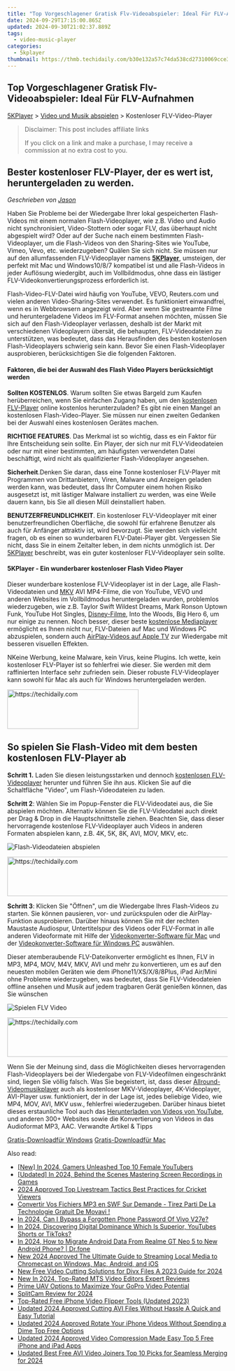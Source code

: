 ```yaml
---
title: "Top Vorgeschlagener Gratisk Flv-Videoabspieler: Ideal Für FLV-Aufnahmen"
date: 2024-09-29T17:15:00.865Z
updated: 2024-09-30T21:02:37.889Z
tags:
  - video-music-player
categories:
  - 5kplayer
thumbnail: https://thmb.techidaily.com/b30e132a57c74da538cd27310069cce3986f42cbd47e2bf72282d9f64808baa3.jpg
---
```


## Top Vorgeschlagener Gratisk Flv-Videoabspieler: Ideal Für FLV-Aufnahmen

[5KPlayer](https://tools.techidaily.com/5kplayer/products/) \> [Video und Musik abspielen](https://tools.techidaily.com/5kplayer/video-music-player/) \> Kostenloser FLV-Video-Player 

>  Disclaimer: This post includes affiliate links
>
>  If you click on a link and make a purchase, I may receive a commission at no extra cost to you.
>

## Bester kostenloser FLV-Player, der es wert ist, heruntergeladen zu werden.

 _Geschrieben von [Jason](https://www.quora.com/profile/Jason-Copper-1)_

Haben Sie Probleme bei der Wiedergabe Ihrer lokal gespeicherten Flash-Videos mit einem normalen Flash-Videoplayer, wie z.B. Video und Audio nicht synchronisiert, Video-Stottern oder sogar FLV, das überhaupt nicht abgespielt wird? Oder auf der Suche nach einem bestimmten Flash-Videoplayer, um die Flash-Videos von den Sharing-Sites wie YouTube, Vimeo, Vevo, etc. wiederzugeben? Quälen Sie sich nicht. Sie müssen nur auf den allumfassenden FLV-Videoplayer namens **[5KPlayer](https://tools.techidaily.com/5kplayer/products/)**, umsteigen, der perfekt mit Mac und Windows10/8/7 kompatibel ist und alle Flash-Videos in jeder Auflösung wiedergibt, auch im Vollbildmodus, ohne dass ein lästiger FLV-Videokonvertierungsprozess erforderlich ist. 

Flash-Video-FLV-Datei wird häufig von YouTube, VEVO, Reuters.com und vielen anderen Video-Sharing-Sites verwendet. Es funktioniert einwandfrei, wenn es in Webbrowsern angezeigt wird. Aber wenn Sie gestreamte Filme und heruntergeladene Videos im FLV-Format ansehen möchten, müssen Sie sich auf den Flash-Videoplayer verlassen, deshalb ist der Markt mit verschiedenen Videoplayern übersät, die behaupten, FLV-Videodateien zu unterstützen, was bedeutet, dass das Herausfinden des besten kostenlosen Flash-Videoplayers schwierig sein kann. Bevor Sie einen Flash-Videoplayer ausprobieren, berücksichtigen Sie die folgenden Faktoren. 

#### **Faktoren, die bei der Auswahl des Flash Video Players berücksichtigt werden**

**Sollten KOSTENLOS**. Warum sollten Sie etwas Bargeld zum Kaufen herüberreichen, wenn Sie einfachen Zugang haben, um den [kostenlosen FLV-Player](https://tools.techidaily.com/5kplayer/video-music-player/) online kostenlos herunterzuladen? Es gibt nie einen Mangel an kostenlosen Flash-Video-Player. Sie müssen nur einen zweiten Gedanken bei der Auswahl eines kostenlosen Gerätes machen. 

**RICHTIGE FEATURES**. Das Merkmal ist so wichtig, dass es ein Faktor für Ihre Entscheidung sein sollte. Ein Player, der sich nur mit FLV-Videodateien oder nur mit einer bestimmten, am häufigsten verwendeten Datei beschäftigt, wird nicht als qualifizierter Flash-Videoplayer angesehen. 

**Sicherheit**.Denken Sie daran, dass eine Tonne kostenloser FLV-Player mit Programmen von Drittanbietern, Viren, Malware und Anzeigen geladen werden kann, was bedeutet, dass Ihr Computer einem hohen Risiko ausgesetzt ist, mit lästiger Malware installiert zu werden, was eine Weile dauern kann, bis Sie all diesen Müll deinstalliert haben. 

**BENUTZERFREUNDLICHKEIT**. Ein kostenloser FLV-Videoplayer mit einer benutzerfreundlichen Oberfläche, die sowohl für erfahrene Benutzer als auch für Anfänger attraktiv ist, wird bevorzugt. Sie werden sich vielleicht fragen, ob es einen so wunderbaren FLV-Datei-Player gibt. Vergessen Sie nicht, dass Sie in einem Zeitalter leben, in dem nichts unmöglich ist. Der [5KPlayer](https://tools.techidaily.com/5kplayer/products/) beschreibt, was ein guter kostenloser FLV-Videoplayer sein sollte. 

#### **5KPlayer - Ein wunderbarer kostenloser Flash Video Player**

Dieser wunderbare kostenlose FLV-Videoplayer ist in der Lage, alle Flash-Videodateien und [MKV](https://tools.techidaily.com/5kplayer/video-music-player/) AVI MP4-Filme, die von YouTube, VEVO und anderen Websites im Vollbildmodus heruntergeladen wurden, problemlos wiederzugeben, wie z.B. Taylor Swift Wildest Dreams, Mark Ronson Uptown Funk, YouTube Hot Singles, [Disney-Filme](https://tools.techidaily.com/winxdvd/products/), Into the Woods, Big Hero 6, um nur einige zu nennen. Noch besser, dieser beste [kostenlose Mediaplayer](https://tools.techidaily.com/5kplayer/video-music-player/) ermöglicht es Ihnen nicht nur, FLV-Dateien auf Mac und Windows PC abzuspielen, sondern auch [AirPlay-Videos auf Apple TV](https://tools.techidaily.com/5kplayer/airplay/) zur Wiedergabe mit besseren visuellen Effekten.

NKeine Werbung, keine Malware, kein Virus, keine Plugins. Ich wette, kein kostenloser FLV-Player ist so fehlerfrei wie dieser. Sie werden mit dem raffinierten Interface sehr zufrieden sein. Dieser robuste FLV-Videoplayer kann sowohl für Mac als auch für Windows heruntergeladen werden. 

<!-- affiliate ads begin -->
<a href="https://aligracehair.sjv.io/c/5597632/2115916/19272" target="_top" id="2115916">
  <img src="//a.impactradius-go.com/display-ad/19272-2115916" border="0" alt="https://techidaily.com" width="300" height="90"/>
</a>
<img height="0" width="0" src="https://aligracehair.sjv.io/i/5597632/2115916/19272" style="position:absolute;visibility:hidden;" border="0" />
<!-- affiliate ads end -->

## So spielen Sie Flash-Video mit dem besten kostenlosen FLV-Player ab

**Schritt 1.** Laden Sie diesen leistungsstarken und dennoch [kostenlosen FLV-Videoplayer](https://tools.techidaily.com/5kplayer/products/) herunter und führen Sie ihn aus. Klicken Sie auf die Schaltfläche "Video", um Flash-Videodateien zu laden. 

**Schritt 2**: Wählen Sie im Popup-Fenster die FLV-Videodatei aus, die Sie abspielen möchten. Alternativ können Sie die FLV-Videodatei auch direkt per Drag & Drop in die Hauptschnittstelle ziehen. Beachten Sie, dass dieser hervorragende kostenlose FLV-Videoplayer auch Videos in anderen Formaten abspielen kann, z.B. 4K, 5K, 8K, AVI, MOV, MKV, etc. 

![Flash-Videodateien abspielen](https://www.5kplayer.com/video-music-player-de/img/youtube-0119-01.png) 

<!-- affiliate ads begin -->
<a href="https://appsumo.8odi.net/c/5597632/2068439/7443" target="_top" id="2068439">
  <img src="//a.impactradius-go.com/display-ad/7443-2068439" border="0" alt="https://techidaily.com" width="728" height="90"/>
</a>
<img height="0" width="0" src="https://appsumo.8odi.net/i/5597632/2068439/7443" style="position:absolute;visibility:hidden;" border="0" />
<!-- affiliate ads end -->

**Schritt 3**: Klicken Sie "Öffnen", um die Wiedergabe Ihres Flash-Videos zu starten. Sie können pausieren, vor- und zurückspulen oder die AirPlay-Funktion ausprobieren. Darüber hinaus können Sie mit der rechten Maustaste Audiospur, Untertitelspur des Videos oder FLV-Format in alle anderen Videoformate mit Hilfe der [Videokonverter-Software für Mac](https://tools.techidaily.com/5kplayer/products/) und der [Videokonverter-Software für Windows PC](https://tools.techidaily.com/5kplayer/products/) auswählen. 

 Dieser atemberaubende FLV-Dateikonverter ermöglicht es Ihnen, FLV in MP3, MP4, MOV, M4V, MKV, AVI und mehr zu konvertieren, um es auf den neuesten mobilen Geräten wie dem iPhone11/XS/X/8/8Plus, iPad Air/Mini ohne Probleme wiederzugeben, was bedeutet, dass Sie FLV-Videodateien offline ansehen und Musik auf jedem tragbaren Gerät genießen können, das Sie wünschen 

![Spielen FLV Video](https://www.5kplayer.com/video-music-player-de/../video-music-player/img/free-4k-video-player-02.jpg)

<!-- affiliate ads begin -->
<a href="https://appsumo.8odi.net/c/5597632/2129740/7443" target="_top" id="2129740">
  <img src="//a.impactradius-go.com/display-ad/7443-2129740" border="0" alt="https://techidaily.com" width="728" height="90"/>
</a>
<img height="0" width="0" src="https://appsumo.8odi.net/i/5597632/2129740/7443" style="position:absolute;visibility:hidden;" border="0" />
<!-- affiliate ads end -->

Wenn Sie der Meinung sind, dass die Möglichkeiten dieses hervorragenden Flash-Videoplayers bei der Wiedergabe von FLV-Videofilmen eingeschränkt sind, liegen Sie völlig falsch. Was Sie begeistert, ist, dass dieser [Allround-Videomusikplayer](https://tools.techidaily.com/5kplayer/video-music-player/) auch als kostenloser MKV-Videoplayer, 4K-Videoplayer, AVI-Player usw. funktioniert, der in der Lage ist, jedes beliebige Video, wie MP4, MOV, AVI, MKV usw., fehlerfrei wiederzugeben. Darüber hinaus bietet dieses erstaunliche Tool auch das [Herunterladen von Videos von YouTube](https://tools.techidaily.com/5kplayer/youtube-download/), und anderen 300+ Websites sowie die Konvertierung von Videos in das Audioformat MP3, AAC. Verwandte Artikel & Tipps 

[Gratis-Downloadfür Windows](https://tools.techidaily.com/5kplayer/products/) [Gratis-Downloadfür Mac](https://tools.techidaily.com/5kplayer/products/)

<ins class="adsbygoogle"
     style="display:block"
     data-ad-format="autorelaxed"
     data-ad-client="ca-pub-7571918770474297"
     data-ad-slot="1223367746"></ins>

<ins class="adsbygoogle"
     style="display:block"
     data-ad-client="ca-pub-7571918770474297"
     data-ad-slot="8358498916"
     data-ad-format="auto"
     data-full-width-responsive="true"></ins>

<span class="atpl-alsoreadstyle">Also read:</span>
<div><ul>
<li><a href="https://youtube-tips.techidaily.com/n-2024-gamers-unleashed-top-10-female-youtubers/"><u>[New] In 2024, Gamers Unleashed Top 10 Female YouTubers</u></a></li>
<li><a href="https://remote-screen-capture.techidaily.com/updated-in-2024-behind-the-scenes-mastering-screen-recordings-in-games/"><u>[Updated] In 2024, Behind the Scenes Mastering Screen Recordings in Games</u></a></li>
<li><a href="https://some-skills.techidaily.com/2024-approved-top-livestream-tactics-best-practices-for-cricket-viewers/"><u>2024 Approved Top Livestream Tactics Best Practices for Cricket Viewers</u></a></li>
<li><a href="https://techtrends.techidaily.com/convertir-vos-fichiers-mp3-en-swf-sur-demande-tirez-parti-de-la-technologie-gratuit-de-movavi/"><u>Convertir Vos Fichiers MP3 en SWF Sur Demande - Tirez Parti De La Technologie Gratuit De Movavi !</u></a></li>
<li><a href="https://android-unlock.techidaily.com/in-2024-can-i-bypass-a-forgotten-phone-password-of-vivo-v27e-by-drfone-android/"><u>In 2024, Can I Bypass a Forgotten Phone Password Of Vivo V27e?</u></a></li>
<li><a href="https://youtube-web.techidaily.com/24-discovering-digital-dominance-which-is-superior-youtubes-shorts-or-tiktoks/"><u>In 2024, Discovering Digital Dominance Which Is Superior, YouTubes Shorts or TikToks?</u></a></li>
<li><a href="https://android-transfer.techidaily.com/in-2024-how-to-migrate-android-data-from-realme-gt-neo-5-to-new-android-phone-drfone-by-drfone-transfer-from-android-transfer-from-android/"><u>In 2024, How to Migrate Android Data From Realme GT Neo 5 to New Android Phone? | Dr.fone</u></a></li>
<li><a href="https://video-ai-editor.techidaily.com/new-2024-approved-the-ultimate-guide-to-streaming-local-media-to-chromecast-on-windows-mac-android-and-ios/"><u>New 2024 Approved The Ultimate Guide to Streaming Local Media to Chromecast on Windows, Mac, Android, and iOS</u></a></li>
<li><a href="https://video-ai-editor.techidaily.com/new-free-video-cutting-solutions-for-divx-files-a-2023-guide-for-2024/"><u>New Free Video Cutting Solutions for Divx Files A 2023 Guide for 2024</u></a></li>
<li><a href="https://video-ai-editor.techidaily.com/new-in-2024-top-rated-mts-video-editors-expert-reviews/"><u>New In 2024, Top-Rated MTS Video Editors Expert Reviews</u></a></li>
<li><a href="https://fox-cloud.techidaily.com/prime-uav-options-to-maximize-your-gopro-video-potential/"><u>Prime UAV Options to Maximize Your GoPro Video Potential</u></a></li>
<li><a href="https://screen-recording.techidaily.com/splitcam-review-for-2024/"><u>SplitCam Review for 2024</u></a></li>
<li><a href="https://video-ai-editor.techidaily.com/top-rated-free-iphone-video-flipper-tools-updated-2023/"><u>Top-Rated Free iPhone Video Flipper Tools (Updated 2023)</u></a></li>
<li><a href="https://video-ai-editor.techidaily.com/updated-2024-approved-cutting-avi-files-without-hassle-a-quick-and-easy-tutorial/"><u>Updated 2024 Approved Cutting AVI Files Without Hassle A Quick and Easy Tutorial</u></a></li>
<li><a href="https://video-ai-editor.techidaily.com/updated-2024-approved-rotate-your-iphone-videos-without-spending-a-dime-top-free-options/"><u>Updated 2024 Approved Rotate Your iPhone Videos Without Spending a Dime Top Free Options</u></a></li>
<li><a href="https://video-ai-editor.techidaily.com/updated-2024-approved-video-compression-made-easy-top-5-free-iphone-and-ipad-apps/"><u>Updated 2024 Approved Video Compression Made Easy Top 5 Free iPhone and iPad Apps</u></a></li>
<li><a href="https://video-ai-editor.techidaily.com/updated-best-free-avi-video-joiners-top-10-picks-for-seamless-merging-for-2024/"><u>Updated Best Free AVI Video Joiners Top 10 Picks for Seamless Merging for 2024</u></a></li>
</ul></div>

